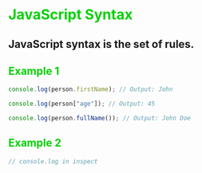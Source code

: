 # <span style="color: #00D100">JavaScript Syntax</span>

## JavaScript syntax is the set of rules.

## <span style="color: #00D100">Example 1</span>

```javascript
console.log(person.firstName); // Output: John

console.log(person["age"]); // Output: 45

console.log(person.fullName()); // Output: John Doe
```

## <span style="color: #00D100">Example 2</span>

```javascript
// console.log in inspect
```
